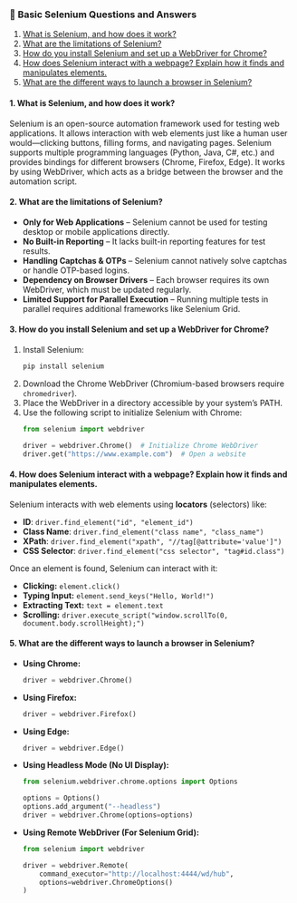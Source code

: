 ### **🔹 Basic Selenium Questions and Answers**  
1. [What is Selenium, and how does it work?](#what-is-selenium-and-how-does-it-work)
2. [What are the limitations of Selenium?](#what-are-the-limitations-of-selenium)
3. [How do you install Selenium and set up a WebDriver for Chrome?](#how-do-you-install-selenium-and-set-up-a-webdriver-for-chrome)
4. [How does Selenium interact with a webpage? Explain how it finds and manipulates elements.](#how-does-selenium-interact-with-a-webpage-explain-how-it-finds-and-manipulates-elements)
5. [What are the different ways to launch a browser in Selenium?](#5-what-are-the-different-ways-to-launch-a-browser-in-selenium)

#### **1. What is Selenium, and how does it work?**  
Selenium is an open-source automation framework used for testing web applications. It allows interaction with web elements just like a human user would—clicking buttons, filling forms, and navigating pages. Selenium supports multiple programming languages (Python, Java, C#, etc.) and provides bindings for different browsers (Chrome, Firefox, Edge). It works by using WebDriver, which acts as a bridge between the browser and the automation script.  

#### **2. What are the limitations of Selenium?**  
- **Only for Web Applications** – Selenium cannot be used for testing desktop or mobile applications directly.  
- **No Built-in Reporting** – It lacks built-in reporting features for test results.  
- **Handling Captchas & OTPs** – Selenium cannot natively solve captchas or handle OTP-based logins.  
- **Dependency on Browser Drivers** – Each browser requires its own WebDriver, which must be updated regularly.  
- **Limited Support for Parallel Execution** – Running multiple tests in parallel requires additional frameworks like Selenium Grid.  

#### **3. How do you install Selenium and set up a WebDriver for Chrome?**  
1. Install Selenium:  
   ```bash
   pip install selenium
   ```  
2. Download the Chrome WebDriver (Chromium-based browsers require `chromedriver`).  
3. Place the WebDriver in a directory accessible by your system’s PATH.  
4. Use the following script to initialize Selenium with Chrome:  
   ```python
   from selenium import webdriver

   driver = webdriver.Chrome()  # Initialize Chrome WebDriver
   driver.get("https://www.example.com")  # Open a website
   ```  

#### **4. How does Selenium interact with a webpage? Explain how it finds and manipulates elements.**  
Selenium interacts with web elements using **locators** (selectors) like:  
- **ID**: `driver.find_element("id", "element_id")`  
- **Class Name**: `driver.find_element("class name", "class_name")`  
- **XPath**: `driver.find_element("xpath", "//tag[@attribute='value']")`  
- **CSS Selector**: `driver.find_element("css selector", "tag#id.class")`  

Once an element is found, Selenium can interact with it:  
- **Clicking:** `element.click()`  
- **Typing Input:** `element.send_keys("Hello, World!")`  
- **Extracting Text:** `text = element.text`  
- **Scrolling:** `driver.execute_script("window.scrollTo(0, document.body.scrollHeight);")`  

#### **5. What are the different ways to launch a browser in Selenium?**  
- **Using Chrome:**  
  ```python
  driver = webdriver.Chrome()
  ```  
- **Using Firefox:**  
  ```python
  driver = webdriver.Firefox()
  ```  
- **Using Edge:**  
  ```python
  driver = webdriver.Edge()
  ```  
- **Using Headless Mode (No UI Display):**  
  ```python
  from selenium.webdriver.chrome.options import Options

  options = Options()
  options.add_argument("--headless")
  driver = webdriver.Chrome(options=options)
  ```  
- **Using Remote WebDriver (For Selenium Grid):**  
  ```python
  from selenium import webdriver

  driver = webdriver.Remote(
      command_executor="http://localhost:4444/wd/hub",
      options=webdriver.ChromeOptions()
  )
  ```  
